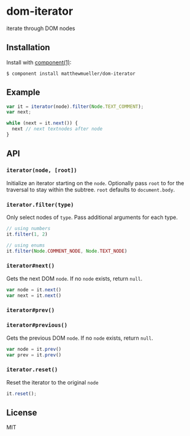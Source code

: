 
# dom-iterator

  iterate through DOM nodes

## Installation

  Install with [component(1)](http://component.io):

    $ component install matthewmueller/dom-iterator

## Example

```js
var it = iterator(node).filter(Node.TEXT_COMMENT);
var next;

while (next = it.next()) {
  next // next textnodes after node
}
```

## API

### `iterator(node, [root])`

Initialize an iterator starting on the `node`. Optionally pass `root` to for the traversal to stay within the subtree. `root` defaults to `document.body`.

### `iterator.filter(type)`

Only select nodes of `type`. Pass additional arguments for each type.

```js
// using numbers
it.filter(1, 2)

// using enums
it.filter(Node.COMMENT_NODE, Node.TEXT_NODE)
```

### `iterator#next()`

Gets the next DOM `node`. If no `node` exists, return `null`.

```js
var node = it.next()
var next = it.next()
```

### `iterator#prev()`
### `iterator#previous()`

Gets the previous DOM `node`. If no `node` exists, return `null`.

```js
var node = it.prev()
var prev = it.prev()
```

### `iterator.reset()`

Reset the iterator to the original `node`

```js
it.reset();
```

## License

  MIT
